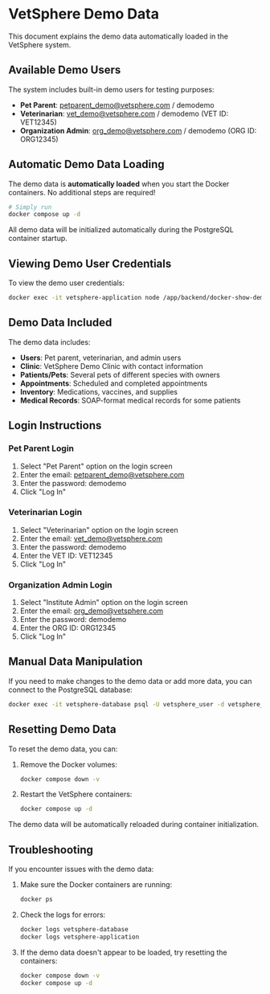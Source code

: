 # VetSphere Demo Data

This document explains the demo data automatically loaded in the VetSphere system.

## Available Demo Users

The system includes built-in demo users for testing purposes:

- **Pet Parent**: petparent_demo@vetsphere.com / demodemo
- **Veterinarian**: vet_demo@vetsphere.com / demodemo (VET ID: VET12345)
- **Organization Admin**: org_demo@vetsphere.com / demodemo (ORG ID: ORG12345)

## Automatic Demo Data Loading

The demo data is **automatically loaded** when you start the Docker containers. No additional steps are required!

```bash
# Simply run
docker compose up -d
```

All demo data will be initialized automatically during the PostgreSQL container startup.

## Viewing Demo User Credentials

To view the demo user credentials:

```bash
docker exec -it vetsphere-application node /app/backend/docker-show-demo-users.js
```

## Demo Data Included

The demo data includes:

- **Users**: Pet parent, veterinarian, and admin users
- **Clinic**: VetSphere Demo Clinic with contact information
- **Patients/Pets**: Several pets of different species with owners
- **Appointments**: Scheduled and completed appointments
- **Inventory**: Medications, vaccines, and supplies
- **Medical Records**: SOAP-format medical records for some patients

## Login Instructions

### Pet Parent Login
1. Select "Pet Parent" option on the login screen
2. Enter the email: petparent_demo@vetsphere.com
3. Enter the password: demodemo
4. Click "Log In"

### Veterinarian Login
1. Select "Veterinarian" option on the login screen
2. Enter the email: vet_demo@vetsphere.com
3. Enter the password: demodemo
4. Enter the VET ID: VET12345
5. Click "Log In"

### Organization Admin Login
1. Select "Institute Admin" option on the login screen
2. Enter the email: org_demo@vetsphere.com
3. Enter the password: demodemo
4. Enter the ORG ID: ORG12345
5. Click "Log In"

## Manual Data Manipulation

If you need to make changes to the demo data or add more data, you can connect to the PostgreSQL database:

```bash
docker exec -it vetsphere-database psql -U vetsphere_user -d vetsphere_database
```

## Resetting Demo Data

To reset the demo data, you can:

1. Remove the Docker volumes:
   ```bash
   docker compose down -v
   ```

2. Restart the VetSphere containers:
   ```bash
   docker compose up -d
   ```

The demo data will be automatically reloaded during container initialization.

## Troubleshooting

If you encounter issues with the demo data:

1. Make sure the Docker containers are running:
   ```bash
   docker ps
   ```

2. Check the logs for errors:
   ```bash
   docker logs vetsphere-database
   docker logs vetsphere-application
   ```

3. If the demo data doesn't appear to be loaded, try resetting the containers:
   ```bash
   docker compose down -v
   docker compose up -d
   ``` 
